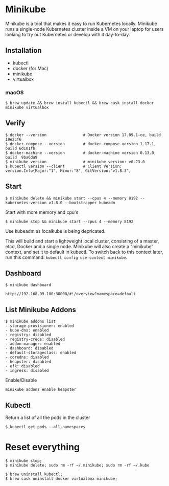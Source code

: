 # Minikube

Minikube is a tool that makes it easy to run Kubernetes locally. Minikube runs a single-node Kubernetes cluster inside a VM on your laptop for users looking to try out Kubernetes or develop with it day-to-day.

## Installation

- kubectl
- docker (for Mac)
- minikube
- virtualbox

### macOS
``` shell
$ brew update && brew install kubectl && brew cask install docker minikube virtualbox
```

## Verify
``` shell
$ docker --version                # Docker version 17.09.1-ce, build 19e2cf6
$ docker-compose --version        # docker-compose version 1.17.1, build 6d101fb
$ docker-machine --version        # docker-machine version 0.13.0, build  9ba6da9
$ minikube version                # minikube version: v0.23.0
$ kubectl version --client        # Client Version: version.Info{Major:"1", Minor:"8", GitVersion:"v1.8.3",
```

## Start
``` shell
$ minikube delete && minikube start --cpus 4 --memory 8192 --kubernetes-version v1.8.0 --bootstrapper kubeadm
```

Start with more memory and cpu's

```shell
$ minikube stop && minikube start --cpus 4 --memory 8192
```

Use kubeadm as localkube is being depricated.

This will build and start a lightweight local cluster, consisting of a master, etcd, Docker and a single node.
Minikube will also create a “minikube” context, and set it to default in kubectl. To switch back to this context later, run this command: `kubectl config use-context minikube`.

## Dashboard
```shell
$ minikube dashboard

http://192.168.99.100:30000/#!/overview?namespace=default
```

## List Minikube Addons
```shell
$ minikube addons list
- storage-provisioner: enabled
- kube-dns: enabled
- registry: disabled
- registry-creds: disabled
- addon-manager: enabled
- dashboard: disabled
- default-storageclass: enabled
- coredns: disabled
- heapster: disabled
- efk: disabled
- ingress: disabled
```

Enable/Disable

```
minikube addons enable heapster
```
## Kubectl

Return a list of all the pods in the cluster

```shell
$ kubectl get pods --all-namespaces
```

# Reset everything
```shell
$ minikube stop;
$ minikube delete; sudo rm -rf ~/.minikube; sudo rm -rf ~/.kube

$ brew uninstall kubectl;
$ brew cask uninstall docker virtualbox minikube;
```
